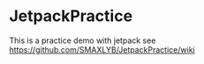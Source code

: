 # JetpackPractice
This is a practice demo with jetpack
see https://github.com/SMAXLYB/JetpackPractice/wiki
